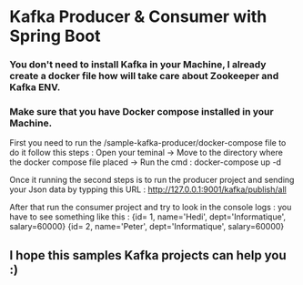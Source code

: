 # Kafka Producer & Consumer with Spring Boot 
### You don't need to install Kafka in your Machine, I already create a docker file how will take care about Zookeeper and Kafka ENV.
### Make sure that you have Docker compose installed in your Machine.
First you need to run the /sample-kafka-producer/docker-compose file to do it follow this steps :
Open your teminal ->
Move to the directory where the docker compose file placed ->
Run the cmd : docker-compose up -d

Once it running the second steps is to run the producer project and sending your Json data by typping this URL : http://127.0.0.1:9001/kafka/publish/all

After that run the consumer project and try to look in the console logs : you have to see something like this :
{id= 1, name='Hedi', dept='Informatique', salary=60000}
{id= 2, name='Peter', dept='Informatique', salary=60000}


## I hope this samples Kafka projects can help you :) 
